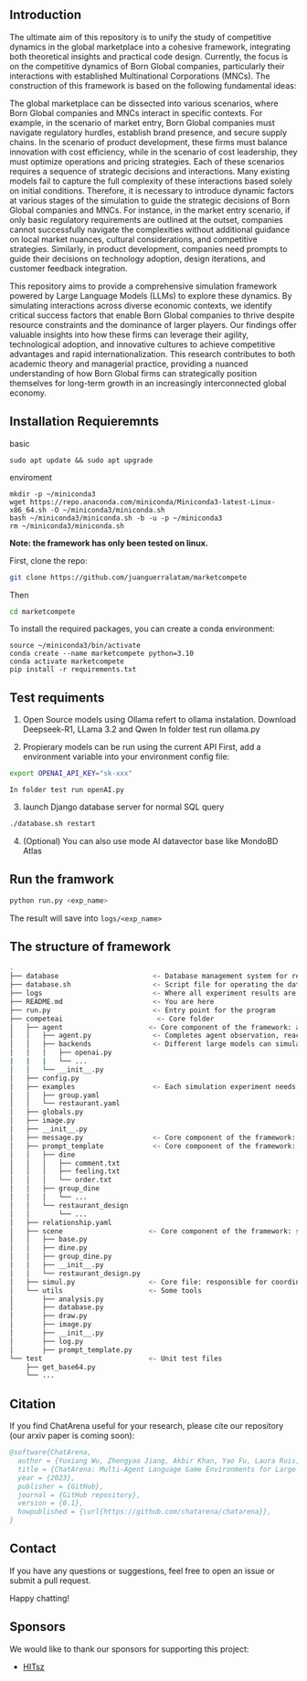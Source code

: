 ## Introduction

The ultimate aim of this repository is to unify the study of competitive dynamics in the global marketplace into a cohesive framework, integrating both theoretical insights and practical code design. Currently, the focus is on the competitive dynamics of Born Global companies, particularly their interactions with established Multinational Corporations (MNCs). The construction of this framework is based on the following fundamental ideas:

The global marketplace can be dissected into various scenarios, where Born Global companies and MNCs interact in specific contexts.
For example, in the scenario of market entry, Born Global companies must navigate regulatory hurdles, establish brand presence, and secure supply chains. In the scenario of product development, these firms must balance innovation with cost efficiency, while in the scenario of cost leadership, they must optimize operations and pricing strategies. Each of these scenarios requires a sequence of strategic decisions and interactions.
Many existing models fail to capture the full complexity of these interactions based solely on initial conditions. Therefore, it is necessary to introduce dynamic factors at various stages of the simulation to guide the strategic decisions of Born Global companies and MNCs.
For instance, in the market entry scenario, if only basic regulatory requirements are outlined at the outset, companies cannot successfully navigate the complexities without additional guidance on local market nuances, cultural considerations, and competitive strategies. Similarly, in product development, companies need prompts to guide their decisions on technology adoption, design iterations, and customer feedback integration.

This repository aims to provide a comprehensive simulation framework powered by Large Language Models (LLMs) to explore these dynamics. By simulating interactions across diverse economic contexts, we identify critical success factors that enable Born Global companies to thrive despite resource constraints and the dominance of larger players. Our findings offer valuable insights into how these firms can leverage their agility, technological adoption, and innovative cultures to achieve competitive advantages and rapid internationalization. This research contributes to both academic theory and managerial practice, providing a nuanced understanding of how Born Global firms can strategically position themselves for long-term growth in an increasingly interconnected global economy.


## Installation Requieremnts

basic 
```
sudo apt update && sudo apt upgrade
```
enviroment
```install conda
mkdir -p ~/miniconda3
wget https://repo.anaconda.com/miniconda/Miniconda3-latest-Linux-x86_64.sh -O ~/miniconda3/miniconda.sh
bash ~/miniconda3/miniconda.sh -b -u -p ~/miniconda3
rm ~/miniconda3/miniconda.sh
```

**Note: the framework has only been tested on linux.**

First, clone the repo:

```bash
git clone https://github.com/juanguerralatam/marketcompete
```

Then

```bash
cd marketcompete
```

To install the required packages, you can create a conda environment:

```enviroment
source ~/miniconda3/bin/activate
conda create --name marketcompete python=3.10
conda activate marketcompete
pip install -r requirements.txt

```

## Test requiments
1. Open Source models using Ollama refert to ollama instalation.
    Download Deepseek-R1, LLama 3.2 and Qwen
    In folder test run ollama.py 

2. Propierary models can be run using the current API
    First, add a environment variable into your environment config file:
```bash
export OPENAI_API_KEY="sk-xxx"
```
    In folder test run openAI.py

3. launch Django database server for normal SQL query
```bash
./database.sh restart
```
4. (Optional) You can also use mode AI datavector base like MondoBD Atlas

## Run the framwork

```bash
python run.py <exp_name>
```
The result will save into `logs/<exp_name>`

## The structure of framework

```bash
.
├── database                       <- Database management system for restaurant simulation
├── database.sh                    <- Script file for operating the database
├── logs                           <- Where all experiment results are recorded, part of the pipeline
├── README.md                      <- You are here
├── run.py                         <- Entry point for the program
├── competeai                       <- Core folder
│   ├── agent                     <- Core component of the framework: agent. Allows for setting up more complex agent structures
│   │   ├── agent.py               <- Completes agent observation, reaction, and execution model (essentially the process of inputting a prompt and outputting a response)
│   │   ├── backends               <- Different large models can simulate an agent, but gpt4 is generally used
│   │   │   ├── openai.py
|   |   |   └── ...
│   │   └── __init__.py
│   ├── config.py
│   ├── examples                   <- Each simulation experiment needs such a configuration file, specifying the participating agents, their roles, and the supporting LLMs
│   │   ├── group.yaml
│   │   └── restaurant.yaml
│   ├── globals.py
│   ├── image.py
│   ├── __init__.py
│   ├── message.py                 <- Core component of the framework: message. Every response made by an agent counts as a message, which includes the content of the response, the owner (agent) of the message, who can see the message, etc.
│   ├── prompt_template            <- Core component of the framework: prompt template. Prompts needed in the interaction process are given to agents at appropriate times to guide their actions
│   │   ├── dine
│   │   │   ├── comment.txt
│   │   │   ├── feeling.txt
│   │   │   └── order.txt
│   │   ├── group_dine
│   │   │   └── ...
│   │   └── restaurant_design
│   │       └── ...
│   ├── relationship.yaml
│   ├── scene                     <- Core component of the framework: scene. Each scene implements a sequence of agent interactions, such as a discussion phase among multiple customers.
│   │   ├── base.py
│   │   ├── dine.py
│   │   ├── group_dine.py
│   │   ├── __init__.py
│   │   └── restaurant_design.py
│   ├── simul.py                  <- Core file: responsible for coordinating multiple scenes to run, allowing scenes to run in any order
│   └── utils                     <- Some tools
│       ├── analysis.py
│       ├── database.py
│       ├── draw.py
│       ├── image.py
│       ├── __init__.py
│       ├── log.py
│       ├── prompt_template.py
└── test                          <- Unit test files
    ├── get_base64.py
    └── ...
```

## Citation

If you find ChatArena useful for your research, please cite our repository (our arxiv paper is coming soon):

```bibtex
@software{ChatArena,
  author = {Yuxiang Wu, Zhengyao Jiang, Akbir Khan, Yao Fu, Laura Ruis, Edward Grefenstette, and Tim Rocktäschel},
  title = {ChatArena: Multi-Agent Language Game Environments for Large Language Models},
  year = {2023},
  publisher = {GitHub},
  journal = {GitHub repository},
  version = {0.1},
  howpublished = {\url{https://github.com/chatarena/chatarena}},
}
```

## Contact

If you have any questions or suggestions, feel free to open an issue or submit a pull request.

Happy chatting!

## Sponsors

We would like to thank our sponsors for supporting this project:

- [HITsz](https://www.hitsz.edu.cn/)
